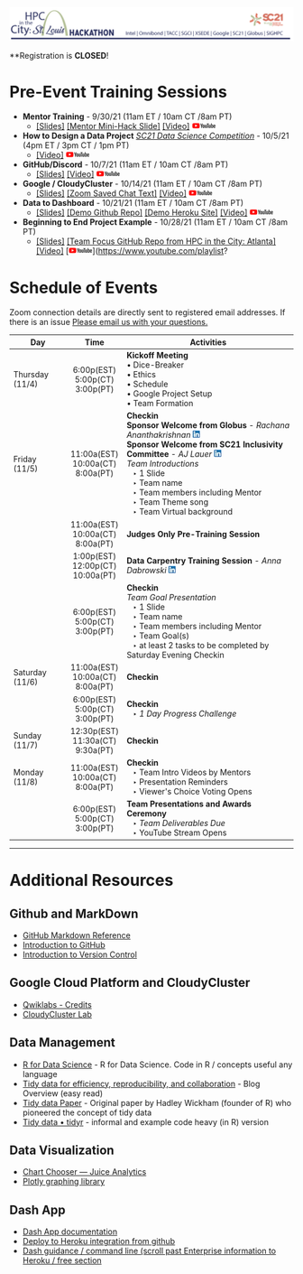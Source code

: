 ![hpcinthecity_header_logo](images/hpcinthecity_header_logo.png)

**Registration is **CLOSED**!

# Pre-Event Training Sessions
* **Mentor Training** - 9/30/21  (11am ET / 10am CT /8am PT)
  * [[Slides]](Training_Slides/Mentor%20Training.pdf) [[Mentor Mini-Hack Slide]](Training_Slides/Mentor%20Mini-Hack%20Slide.pdf) [[Video]](https://youtu.be/nOs3yW-ZlOg) [![YouTube](logos/youtube-logo-sm.png)](https://www.youtube.com/playlist?list=PLk7G3_iq2ijTSBy_JwLSXSKjyga6nYFC9)
* **How to Design a Data Project** [*SC21 Data Science Competition*](https://sc21.supercomputing.org/program/studentssc/data-science-competition/) - 10/5/21 (4pm ET / 3pm CT / 1pm PT)
  * [[Video]](https://youtu.be/Z9OYiRYvRJg) [![YouTube](logos/youtube-logo-sm.png)](https://www.youtube.com/playlist?list=PLk7G3_iq2ijTSBy_JwLSXSKjyga6nYFC9)
* **GitHub/Discord** - 10/7/21 (11am ET / 10am CT /8am PT)
  * [[Slides]](Training_Slides/Discord%20and%20GitHub%20Training.pdf)  [[Video]](https://youtu.be/zoG9BrLTxQE) [![YouTube](logos/youtube-logo-sm.png)](https://www.youtube.com/playlist?list=PLk7G3_iq2ijTSBy_JwLSXSKjyga6nYFC9)
* **Google / CloudyCluster** - 10/14/21 (11am ET / 10am CT /8am PT)
  * [[Slides]](Training_Slides/Google%20and%20CloudyCluster%20Training.pdf) [[Zoom Saved Chat Text]](Training_Slides/Zoom%20chat%20from%20Google%20and%20CloudyCluster%20Training.txt) [[Video]](https://youtu.be/0zEyMFndG5E) [![YouTube](logos/youtube-logo-sm.png)](https://www.youtube.com/playlist?list=PLk7G3_iq2ijTSBy_JwLSXSKjyga6nYFC9) 
* **Data to Dashboard** - 10/21/21 (11am ET / 10am CT /8am PT)
  * [[Slides]](Training_Slides/Data%20to%20Dashboard%20Training.pdf) [[Demo Github Repo]](https://github.com/mepearson/texas_congress) [[Demo Heroku Site]](https://texas-congress.herokuapp.com/) [[Video]](https://youtu.be/ZuTs5V-1CAk) [![YouTube](logos/youtube-logo-sm.png)](https://www.youtube.com/playlist?list=PLk7G3_iq2ijTSBy_JwLSXSKjyga6nYFC9)
* **Beginning to End Project Example** - 10/28/21 (11am ET / 10am CT /8am PT)
  * [[Slides]](Training_Slides/Beginning%20to%20End%20Project%20Example.pdf) [[Team Focus GitHub Repo from HPC in the City: Atlanta]](https://github.com/gtoutin/focuss) [[Video]](https://youtu.be/wcS7HhztF5M) [![YouTube](logos/youtube-logo-sm.png)](https://www.youtube.com/playlist?

# Schedule of Events 
Zoom connection details are directly sent to registered email addresses. If there is an issue [Please email us with your questions.](mailto:jpowell@tacc.utexas.edu,amycannon@omnibond.com,haydenl@mindspring.com?subject=[HPC-in-the-City-Zoom-Link-Problem])  


| Day | Time | Activities |
|-----------|:------------------------:|----------------------------|
| Thursday (11/4) | 6:00p(EST)<br>5:00p(CT)<br>3:00p(PT) |  **Kickoff Meeting** <br> • Dice-Breaker <br> • Ethics <br> • Schedule <br> • Google Project Setup <br> • Team Formation |
| Friday (11/5) | 11:00a(EST)<br>10:00a(CT)<br>8:00a(PT) |  **Checkin** <br> **Sponsor Welcome from Globus** - _Rachana Ananthakrishnan_ [![LinkedIn](logos/sm_linkedinicon.jpeg)](https://www.linkedin.com/in/rachanananthakrishnan/) <br> **Sponsor Welcome from SC21 Inclusivity Committee** - _AJ Lauer_ [![LinkedIn](logos/sm_linkedinicon.jpeg)](https://www.linkedin.com/in/ajlauer/) <br> _Team Introductions_ <br>  &ensp; ‣ 1 Slide <br>  &ensp; ‣ Team name <br>  &ensp; ‣ Team members including Mentor <br>  &ensp; ‣ Team Theme song <br>  &ensp; ‣ Team Virtual background |
|  | 11:00a(EST)<br>10:00a(CT)<br>8:00a(PT) | **Judges Only Pre-Training Session** |
|  | 1:00p(EST)<br>12:00p(CT)<br>10:00a(PT) | **Data Carpentry Training Session** - _Anna Dabrowski_ [![LinkedIn](logos/sm_linkedinicon.jpeg)](https://www.linkedin.com/in/ajdabrowski/)|
|  | 6:00p(EST)<br>5:00p(CT)<br>3:00p(PT) |  **Checkin** <br> _Team Goal Presentation_ <br> &ensp; ‣ 1 Slide <br>  &ensp; ‣ Team name <br>  &ensp; ‣ Team members including Mentor <br> &ensp; ‣ Team Goal(s) <br> &ensp; ‣ at least 2 tasks to be completed by Saturday Evening Checkin|
| Saturday (11/6) | 11:00a(EST)<br>10:00a(CT)<br>8:00a(PT) |  **Checkin** |
|  | 6:00p(EST)<br>5:00p(CT)<br>3:00p(PT) |  **Checkin** <br> &ensp; ‣ _1 Day Progress Challenge_ |
| Sunday (11/7) | 12:30p(EST)<br>11:30a(CT)<br>9:30a(PT) |  **Checkin**  |
| Monday (11/8) | 11:00a(EST)<br>10:00a(CT)<br>8:00a(PT) |  **Checkin** <br> &ensp; ‣ Team Intro Videos by Mentors <br> &ensp; ‣ Presentation Reminders <br> &ensp; ‣ Viewer's Choice Voting Opens |
|  | 6:00p(EST)<br>5:00p(CT)<br>3:00p(PT) | **Team Presentations and Awards Ceremony** <br> &ensp; ‣ _Team Deliverables Due_ <br> &ensp; ‣ YouTube Stream Opens |


---
# Additional Resources
## Github and MarkDown
* [GitHub Markdown Reference](https://github.github.com/gfm)  
* [Introduction to GitHub](https://lab.github.com/githubtraining/introduction-to-github)
* [Introduction to Version Control](https://swcarpentry.github.io/git-novice/)

## Google Cloud Platform and CloudyCluster
* [Qwiklabs - Credits](https://edu.google.com/programs/credits/training/?modal_active=none)
* [CloudyCluster Lab](https://www.cloudskillsboost.google/focuses/21221?parent=catalog)

## Data Management
* [R for Data Science](had.co.nz) - R for Data Science. Code in R / concepts useful any language
* [Tidy data for efficiency, reproducibility, and collaboration](openscapes.org) - Blog Overview (easy read) 
* [Tidy data Paper](had.co.nz) - Original paper by Hadley Wickham (founder of R) who pioneered the concept of tidy data
* [Tidy data • tidyr](tidyverse.org) - informal and example code heavy (in R) version

## Data Visualization
* [Chart Chooser — Juice Analytics](https://www.juiceanalytics.com/chartchooser)
* [Plotly graphing library](https://plotly.com/python/)

## Dash App
* [Dash App documentation](https://dash.plotly.com/)
* [Deploy to Heroku integration from github](https://devcenter.heroku.com/articles/github-integration)
* [Dash guidance / command line (scroll past Enterprise information to Heroku / free section](https://dash.plotly.com/deployment)
